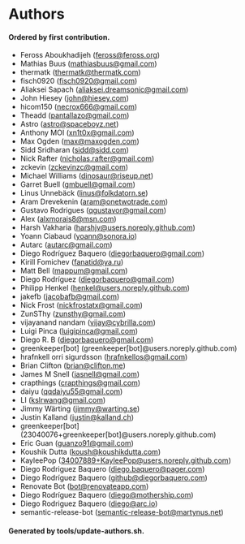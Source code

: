 # Authors

#### Ordered by first contribution.

- Feross Aboukhadijeh (feross@feross.org)
- Mathias Buus (mathiasbuus@gmail.com)
- thermatk (thermatk@thermatk.com)
- fisch0920 (fisch0920@gmail.com)
- Aliaksei Sapach (aliaksei.dreamsonic@gmail.com)
- John Hiesey (john@hiesey.com)
- hicom150 (necrox666@gmail.com)
- Theadd (pantallazo@gmail.com)
- Astro (astro@spaceboyz.net)
- Anthony MOI (xn1t0x@gmail.com)
- Max Ogden (max@maxogden.com)
- Sidd Sridharan (sidd@sidd.com)
- Nick Rafter (nicholas.rafter@gmail.com)
- zckevin (zckevinzc@gmail.com)
- Michael Williams (dinosaur@riseup.net)
- Garret Buell (gmbuell@gmail.com)
- Linus Unnebäck (linus@folkdatorn.se)
- Aram Drevekenin (aram@onetwotrade.com)
- Gustavo Rodrigues (qgustavor@gmail.com)
- Alex (alxmorais8@msn.com)
- Harsh Vakharia (harshjv@users.noreply.github.com)
- Yoann Ciabaud (yoann@sonora.io)
- Autarc (autarc@gmail.com)
- Diego Rodríguez Baquero (diegorbaquero@gmail.com)
- Kirill Fomichev (fanatid@ya.ru)
- Matt Bell (mappum@gmail.com)
- Diego Rodríguez (diegorbaquero@gmail.com)
- Philipp Henkel (henkel@users.noreply.github.com)
- jakefb (jacobafb@gmail.com)
- Nick Frost (nickfrostatx@gmail.com)
- ZunSThy (zunsthy@gmail.com)
- vijayanand nandam (vijay@cybrilla.com)
- Luigi Pinca (luigipinca@gmail.com)
- Diego R. B (diegorbaquero@gmail.com)
- greenkeeper[bot] (greenkeeper[bot]@users.noreply.github.com)
- hrafnkell orri sigurdsson (hrafnkellos@gmail.com)
- Brian Clifton (brian@clifton.me)
- James M Snell (jasnell@gmail.com)
- crapthings (crapthings@gmail.com)
- daiyu (qqdaiyu55@gmail.com)
- LI (kslrwang@gmail.com)
- Jimmy Wärting (jimmy@warting.se)
- Justin Kalland (justin@kalland.ch)
- greenkeeper[bot] (23040076+greenkeeper[bot]@users.noreply.github.com)
- Eric Guan (guanzo91@gmail.com)
- Koushik Dutta (koush@koushikdutta.com)
- KayleePop (34007889+KayleePop@users.noreply.github.com)
- Diego Rodriguez Baquero (diego.baquero@pager.com)
- Diego Rodríguez Baquero (github@diegorbaquero.com)
- Renovate Bot (bot@renovateapp.com)
- Diego Rodríguez Baquero (diego@mothership.com)
- Diego Rodriguez Baquero (diego@arc.io)
- semantic-release-bot (semantic-release-bot@martynus.net)

#### Generated by tools/update-authors.sh.
